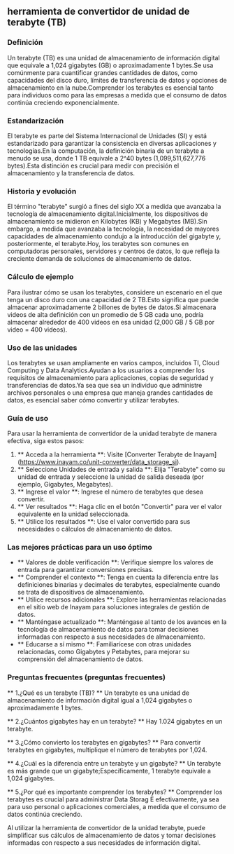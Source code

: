 ## herramienta de convertidor de unidad de terabyte (TB)

### Definición
Un terabyte (TB) es una unidad de almacenamiento de información digital que equivale a 1,024 gigabytes (GB) o aproximadamente 1 bytes.Se usa comúnmente para cuantificar grandes cantidades de datos, como capacidades del disco duro, límites de transferencia de datos y opciones de almacenamiento en la nube.Comprender los terabytes es esencial tanto para individuos como para las empresas a medida que el consumo de datos continúa creciendo exponencialmente.

### Estandarización
El terabyte es parte del Sistema Internacional de Unidades (SI) y está estandarizado para garantizar la consistencia en diversas aplicaciones y tecnologías.En la computación, la definición binaria de un terabyte a menudo se usa, donde 1 TB equivale a 2^40 bytes (1,099,511,627,776 bytes).Esta distinción es crucial para medir con precisión el almacenamiento y la transferencia de datos.

### Historia y evolución
El término "terabyte" surgió a fines del siglo XX a medida que avanzaba la tecnología de almacenamiento digital.Inicialmente, los dispositivos de almacenamiento se midieron en Kilobytes (KB) y Megabytes (MB).Sin embargo, a medida que avanzaba la tecnología, la necesidad de mayores capacidades de almacenamiento condujo a la introducción del gigabyte y, posteriormente, el terabyte.Hoy, los terabytes son comunes en computadoras personales, servidores y centros de datos, lo que refleja la creciente demanda de soluciones de almacenamiento de datos.

### Cálculo de ejemplo
Para ilustrar cómo se usan los terabytes, considere un escenario en el que tenga un disco duro con una capacidad de 2 TB.Esto significa que puede almacenar aproximadamente 2 billones de bytes de datos.Si almacenara videos de alta definición con un promedio de 5 GB cada uno, podría almacenar alrededor de 400 videos en esa unidad (2,000 GB / 5 GB por video = 400 videos).

### Uso de las unidades
Los terabytes se usan ampliamente en varios campos, incluidos TI, Cloud Computing y Data Analytics.Ayudan a los usuarios a comprender los requisitos de almacenamiento para aplicaciones, copias de seguridad y transferencias de datos.Ya sea que sea un individuo que administre archivos personales o una empresa que maneja grandes cantidades de datos, es esencial saber cómo convertir y utilizar terabytes.

### Guía de uso
Para usar la herramienta de convertidor de la unidad terabyte de manera efectiva, siga estos pasos:
1. ** Acceda a la herramienta **: Visite [Converter Terabyte de Inayam] (https://www.inayam.co/unit-converter/data_storage_si).
2. ** Seleccione Unidades de entrada y salida **: Elija "Terabyte" como su unidad de entrada y seleccione la unidad de salida deseada (por ejemplo, Gigabytes, Megabytes).
3. ** Ingrese el valor **: Ingrese el número de terabytes que desea convertir.
4. ** Ver resultados **: Haga clic en el botón "Convertir" para ver el valor equivalente en la unidad seleccionada.
5. ** Utilice los resultados **: Use el valor convertido para sus necesidades o cálculos de almacenamiento de datos.

### Las mejores prácticas para un uso óptimo
- ** Valores de doble verificación **: Verifique siempre los valores de entrada para garantizar conversiones precisas.
- ** Comprender el contexto **: Tenga en cuenta la diferencia entre las definiciones binarias y decimales de terabytes, especialmente cuando se trata de dispositivos de almacenamiento.
- ** Utilice recursos adicionales **: Explore las herramientas relacionadas en el sitio web de Inayam para soluciones integrales de gestión de datos.
- ** Manténgase actualizado **: Manténgase al tanto de los avances en la tecnología de almacenamiento de datos para tomar decisiones informadas con respecto a sus necesidades de almacenamiento.
- ** Educarse a sí mismo **: Familiarícese con otras unidades relacionadas, como Gigabytes y Petabytes, para mejorar su comprensión del almacenamiento de datos.

### Preguntas frecuentes (preguntas frecuentes)

** 1.¿Qué es un terabyte (TB)? **
Un terabyte es una unidad de almacenamiento de información digital igual a 1,024 gigabytes o aproximadamente 1 bytes.

** 2.¿Cuántos gigabytes hay en un terabyte? **
Hay 1.024 gigabytes en un terabyte.

** 3.¿Cómo convierto los terabytes en gigabytes? **
Para convertir terabytes en gigabytes, multiplique el número de terabytes por 1,024.

** 4.¿Cuál es la diferencia entre un terabyte y un gigabyte? **
Un terabyte es más grande que un gigabyte;Específicamente, 1 terabyte equivale a 1,024 gigabytes.

** 5.¿Por qué es importante comprender los terabytes? **
Comprender los terabytes es crucial para administrar Data Storag E efectivamente, ya sea para uso personal o aplicaciones comerciales, a medida que el consumo de datos continúa creciendo.

Al utilizar la herramienta de convertidor de la unidad terabyte, puede simplificar sus cálculos de almacenamiento de datos y tomar decisiones informadas con respecto a sus necesidades de información digital.